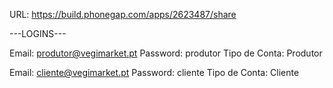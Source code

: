 URL: https://build.phonegap.com/apps/2623487/share

---LOGINS---

Email: produtor@vegimarket.pt
Password: produtor
Tipo de Conta: Produtor

Email: cliente@vegimarket.pt
Password: cliente
Tipo de Conta: Cliente